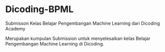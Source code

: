 # Dicoding-BPML
Submisson Kelas Belajar Pengembangan Machine Learning dari Dicoding Academy

Merupakan kumpulan Submission untuk menyelesaikan kelas Belajar Pengembangan Machine Learning di Dicoding.

